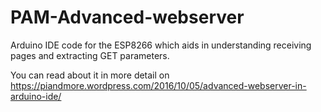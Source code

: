 # PAM-Advanced-webserver

Arduino IDE code for the ESP8266 which aids in understanding receiving pages and extracting GET parameters.

You can read about it in more detail on https://piandmore.wordpress.com/2016/10/05/advanced-webserver-in-arduino-ide/

